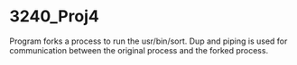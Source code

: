# 3240_Proj4
Program forks a process to run the usr/bin/sort. Dup and piping is used for communication between the original process and the forked process. 
